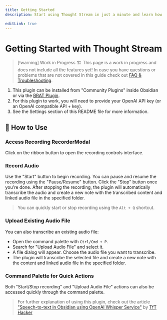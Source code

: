 ```yaml
---
title: Getting Started
description: Start using Thought Stream in just a minute and learn how to use its powerful features.

editLink: true
---
```


# Getting Started with Thought Stream

> [!warning] Work in Progress 🏗️
> This page is a work in progress and does not include all the features yet! In case you have questions or problems that are not covered in this guide check out [FAQ & Troubleshooting](./faq.md).

1. This plugin can be installed from "Community Plugins" inside Obsidian or via the [BRAT Plugin](obsidian://show-plugin?id=obsidian42-brat).
2. For this plugin to work, you will need to provide your OpenAI API key (or an OpenAI compatible API + key).
3. See the Settings section of this README file for more information.

## 🎯 How to Use

### Access Recording RecorderModal

Click on the ribbon button to open the recording controls interface.

### Record Audio

Use the "Start" button to begin recording. You can pause and resume the recording using the "Pause/Resume" button. Click the "Stop" button once you're done. After stopping the recording, the plugin will automatically transcribe the audio and create a new note with the transcribed content and linked audio file in the specified folder.

> You can quickly start or stop recording using the `Alt + Q` shortcut.

### Upload Existing Audio File

You can also transcribe an existing audio file:

-   Open the command palette with `Ctrl/Cmd + P`.
-   Search for "Upload Audio File" and select it.
-   A file dialog will appear. Choose the audio file you want to transcribe.
-   The plugin will transcribe the selected file and create a new note with the content and linked audio file in the specified folder.

### Command Palette for Quick Actions

Both "Start/Stop recording" and "Upload Audio File" actions can also be accessed quickly through the command palette.

> For further explanation of using this plugin, check out the article ["Speech-to-text in Obsidian using OpenAI Whisper Service"](https://tfthacker.medium.com/speech-to-text-in-obsidian-using-openai-whisper-service-7b2843bf8d64) by [TfT Hacker](https://twitter.com/tfthacker)
